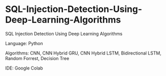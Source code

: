 # SQL-Injection-Detection-Using-Deep-Learning-Algorithms
SQL Injection Detection Using Deep Learning Algorithms

Language: Python

Algorithms: CNN, CNN Hybrid GRU, CNN Hybrid LSTM, Bidirectional LSTM, Random Forrest, Decision Tree

IDE: Google Colab
